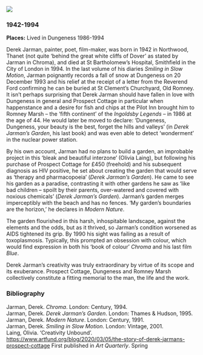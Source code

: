<a href="https://dev.visual-essays.app"><img src="https://dev-visual-essays.netlify.app/images/ve-button.png"></a>
<param ve-config title="Derek Jarman" author="Jeremy Page" layout="vtl" 
banner="Jarman2.jpg">
<param ve-entity eid="Q1506093" aliases="Romney Marsh">
<param ve-entity eid="Q2602144" aliases="Old Romney">
<param ve-entity eid="Q911577" aliases="Dungeness">
<param ve-entity eid="Q590422" aliases="Northwood">

### 1942-1994

**Places:** Lived in Dungeness 1986-1994

Derek Jarman, painter, poet, film-maker, was born in 1942 in Northwood, Thanet (not quite ‘behind the great white cliffs of Dover’ as stated by Jarman in Chroma), and died at St Bartholomew’s Hospital, Smithfield in the City of London in 1994. In the last volume of his diaries _Smiling in Slow Motion_, Jarman poignantly records a fall of snow at Dungeness on 20 December 1993 and his relief at the receipt of a letter from the Reverend Ford confirming he can be buried at St Clement’s Churchyard, Old Romney.
It isn’t perhaps surprising that Derek Jarman should have fallen in love with Dungeness in general and Prospect Cottage in particular when happenstance and a desire for fish and chips at the Pilot Inn brought him to Romney Marsh – the ‘fifth continent’ of the _Ingoldsby Legends_ – in 1986 at the age of 44. He would later be moved to declare: ‘Dungeness, Dungeness, your beauty is the best, forget the hills and valleys’ (in _Derek Jarman’s Garden_, his last book) and was even able to detect ‘wonderment’ in the nuclear power station.
<param ve-image label="Prospect Cottage"
	   attribution="Jeremy Page"
	   url="images/Jarman1.jpg">
<param ve-map primary center="Q1506093" zoom="10">

By his own account, Jarman had no plans to build a garden, an improbable project in this ‘bleak and beautiful interzone’ (Olivia Laing), but following his purchase of Prospect Cottage for £450 (freehold) and his subsequent diagnosis as HIV positive, he set about creating the garden that would serve as ‘therapy and pharmacopoeia’ (_Derek Jarman’s Garden_). He came to see his garden as a paradise, contrasting it with other gardens he saw as ‘like bad children – spoilt by their parents, over-watered and covered with noxious chemicals’ (_Derek Jarman’s Garden_). Jarman’s garden merges imperceptibly with the beach and has no fences. ‘My garden’s boundaries are the horizon,’ he declares in _Modern Nature_.
<param ve-image label="Dungeness."
	   attribution="Jeremy Page"
	   url=""images/Jarman3.jpg">
<param ve-map primary center="Q911577" zoom="10">

The garden flourished in this harsh, inhospitable landscape, against the elements and the odds, but as it thrived, so Jarman’s condition worsened as AIDS tightened its grip. By 1990 his sight was failing as a result of toxoplasmosis. Typically, this prompted an obsession with colour, which would find expression in both his ‘book of colour’ _Chroma_ and his last film _Blue_.

Derek Jarman’s creativity was truly extraordinary by virtue of its scope and its exuberance. Prospect Cottage, Dungeness and Romney Marsh collectively constitute a fitting memorial to the man, the life and the work.
<param ve-image label="Dungeness"
	   attribution="Jeremy Page"
	   url="images/Jarman4.jpg">
<param ve-map primary center="Q911577" zoom="10">

### Bibliography

Jarman, Derek. _Chroma_. London: Century, 1994.  
Jarman, Derek. _Derek Jarman’s Garden_. London: Thames & Hudson, 1995.  
Jarman, Derek. _Modern Nature_. London: Century, 1991.  
Jarman, Derek. _Smiling in Slow Motion_. London: Vintage, 2001.  
Laing, Olivia. ‘Creativity Unbound’. https://www.artfund.org/blog/2020/03/05/the-story-of-derek-jarmans-prospect-cottage First published in _Art Quarterly_. Spring 
